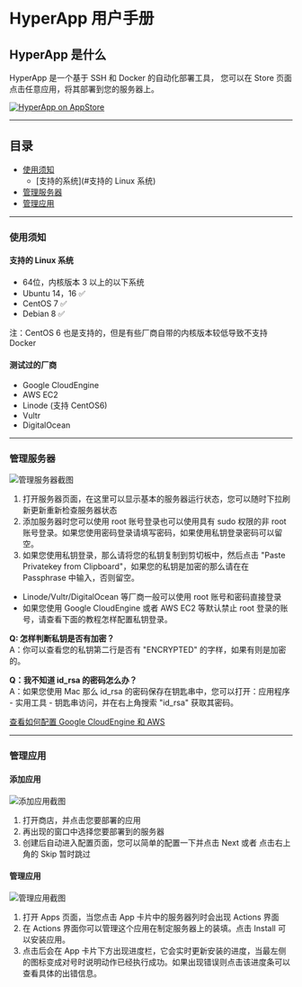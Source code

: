 
# HyperApp 用户手册


## HyperApp 是什么

HyperApp 是一个基于 SSH 和 Docker 的自动化部署工具， 您可以在 Store 页面点击任意应用，将其部署到您的服务器上。

[![HyperApp on AppStore](https://linkmaker.itunes.apple.com/assets/shared/badges/zh-chs/appstore-lrg.svg "View on App Store")](https://itunes.apple.com/app/apple-store/id1179750280?pt=118260435&ct=guide&mt=8)

---

## 目录
* [使用须知](#使用须知)
    * [支持的系统](#支持的 Linux 系统)
* [管理服务器](#管理服务器)
* [管理应用](#管理应用)


---


### 使用须知

#### 支持的 Linux 系统

* 64位，内核版本 3 以上的以下系统
* Ubuntu 14，16 ✅
* CentOS 7 ✅
* Debian 8 ✅

注：CentOS 6 也是支持的，但是有些厂商自带的内核版本较低导致不支持 Docker

#### 测试过的厂商

* Google CloudEngine
* AWS EC2
* Linode (支持 CentOS6)
* Vultr
* DigitalOcean

---

### 管理服务器

![管理服务器截图](https://github.com/waylybaye/HyperApp-Guide/raw/master/images/manage-server.png "添加服务器")

1. 打开服务器页面，在这里可以显示基本的服务器运行状态，您可以随时下拉刷新更新重新检查服务器状态
2. 添加服务器时您可以使用 root 账号登录也可以使用具有 sudo 权限的非 root 账号登录。如果您使用密码登录请填写密码，如果使用私钥登录密码可以留空。
3. 如果您使用私钥登录，那么请将您的私钥复制到剪切板中，然后点击 "Paste Privatekey from Clipboard"，如果您的私钥是加密的那么请在在 Passphrase 中输入，否则留空。

* Linode/Vultr/DigitalOcean 等厂商一般可以使用 root 账号和密码直接登录
* 如果您使用 Google CloudEngine 或者 AWS EC2 等默认禁止 root 登录的账号，请查看下面的教程怎样配置私钥登录。


**Q: 怎样判断私钥是否有加密？**  
A：你可以查看您的私钥第二行是否有 "ENCRYPTED" 的字样，如果有则是加密的。  


**Q：我不知道 id_rsa 的密码怎么办？**  
A：如果您使用 Mac 那么 id_rsa 的密码保存在钥匙串中，您可以打开：应用程序 - 实用工具 - 钥匙串访问，并在右上角搜索 "id_rsa" 获取其密码。  


[查看如何配置 Google CloudEngine 和 AWS](./cloud.md)  


---


### 管理应用

#### 添加应用

![添加应用截图](https://github.com/waylybaye/HyperApp-Guide/raw/master/images/add-app.png "在商店中添加并配置应用")

1. 打开商店，并点击您要部署的应用
2. 再出现的窗口中选择您要部署到的服务器
3. 创建后自动进入配置页面，您可以简单的配置一下并点击 Next 或者 点击右上角的 Skip 暂时跳过

#### 管理应用

![管理应用截图](https://github.com/waylybaye/HyperApp-Guide/raw/master/images/manage-app.png "管理您的应用")

1. 打开 Apps 页面，当您点击 App 卡片中的服务器列时会出现 Actions 界面
2. 在 Actions 界面你可以管理这个应用在制定服务器上的装填。点击 Install 可以安装应用。
3. 点击后会在 App 卡片下方出现进度栏，它会实时更新安装的进度，当最左侧的图标变成对号时说明动作已经执行成功。如果出现错误则点击该进度条可以查看具体的出错信息。

